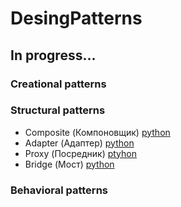 # DesingPatterns
## In progress...
### Creational patterns

### Structural patterns
- Composite (Компоновщик) [python](https://github.com/arcanrun/DesingPatterns/blob/master/structural/Composite.py)
- Adapter (Адаптер) [python](https://github.com/arcanrun/DesingPatterns/blob/master/structural/Adapter.py)
- Proxy (Посредник) [ptyhon](https://github.com/arcanrun/DesingPatterns/blob/master/structural/Proxy.py)
- Bridge (Мост) [python](https://github.com/arcanrun/DesingPatterns/blob/master/structural/Bridge.py)
### Behavioral patterns
